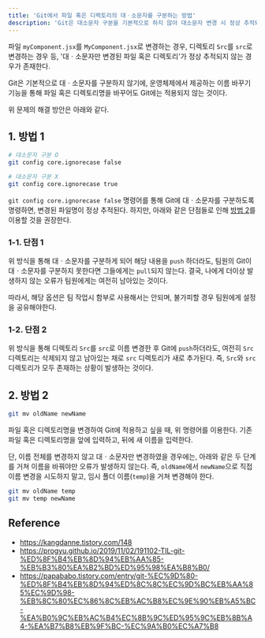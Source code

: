 ```yaml
---
title: 'Git에서 파일 혹은 디렉토리의 대ㆍ소문자를 구분하는 방법'
description: 'Git은 대소문자 구분을 기본적으로 하지 않아 대소문자 변경 시 정상 추적되지 않으며, `git mv` 명령어를 사용해 임시 이름을 거쳐 변경해야 올바르게 반영된다.'
---
```


파일 `myComponent.jsx`를 `MyComponent.jsx`로 변경하는 경우, 디렉토리 `Src`를 `src`로 변경하는 경우 등, '대ㆍ소문자만 변경된 파일 혹은 디렉토리'가 정상 추적되지 않는 경우가 존재한다.

Git은 기본적으로 대ㆍ소문자를 구분하지 않기에, 운영체제에서 제공하는 이름 바꾸기 기능을 통해 파일 혹은 디렉토리명을 바꾸어도 Git에는 적용되지 않는 것이다.

위 문제의 해결 방안은 아래와 같다.

## 1. 방법 1

```bash
# 대소문자 구분 O
git config core.ignorecase false

# 대소문자 구분 X
git config core.ignorecase true
```

`git config core.ignorecase false` 명령어를 통해 Git에 대ㆍ소문자를 구분하도록 명령하면, 변경된 파일명이 정상 추적된다. 하지만, 아래와 같은 단점들로 인해 [방법 2](#2-방법-2)를 이용할 것을 권장한다.

### 1-1. 단점 1

위 방식을 통해 대ㆍ소문자를 구분하게 되어 해당 내용을 `push` 하더라도, 팀원의 Git이 대ㆍ소문자를 구분하지 못한다면 그들에게는 `pull`되지 않는다. 결국, 나에게 더이상 발생하지 않는 오류가 팀원에게는 여전히 남아있는 것이다.

따라서, 해당 옵션은 팀 작업시 함부로 사용해서는 안되며, 불가피할 경우 팀원에게 설정을 공유해야한다.

### 1-2. 단점 2

위 방식을 통해 디렉토리 `Src`를 `src`로 이름 변경한 후 Git에 `push`하더라도, 여전히 `Src` 디렉토리는 삭제되지 않고 남아있는 채로 `src` 디렉토리가 새로 추가된다. 즉, `Src`와 `src` 디렉토리가 모두 존재하는 상황이 발생하는 것이다.

## 2. 방법 2

```bash
git mv oldName newName
```

파일 혹은 디렉토리명을 변경하여 Git에 적용하고 싶을 때, 위 명령어를 이용한다. 기존 파일 혹은 디렉토리명을 앞에 입력하고, 뒤에 새 이름을 입력한다.

단, 이름 전체를 변경하지 않고 대ㆍ소문자만 변경하였을 경우에는, 아래와 같은 두 단계를 거쳐 이름을 바꿔야만 오류가 발생하지 않는다. 즉, `oldName`에서 `newName`으로 직접 이름 변경을 시도하지 말고, 임시 폴더 이름(`temp`)을 거쳐 변경해야 한다.

```bash
git mv oldName temp
git mv temp newName
```

## Reference

- <https://kangdanne.tistory.com/148>
- <https://progyu.github.io/2019/11/02/191102-TIL-git-%ED%8F%B4%EB%8D%94%EB%AA%85-%EB%B3%80%EA%B2%BD%ED%95%98%EA%B8%B0/>
- <https://papababo.tistory.com/entry/git-%EC%9D%80-%ED%8F%B4%EB%8D%94%ED%8C%8C%EC%9D%BC%EB%AA%85%EC%9D%98-%EB%8C%80%EC%86%8C%EB%AC%B8%EC%9E%90%EB%A5%BC-%EA%B0%9C%EB%AC%B4%EC%8B%9C%ED%95%9C%EB%8B%A4-%EA%B7%B8%EB%9F%BC-%EC%9A%B0%EC%A7%B8>

